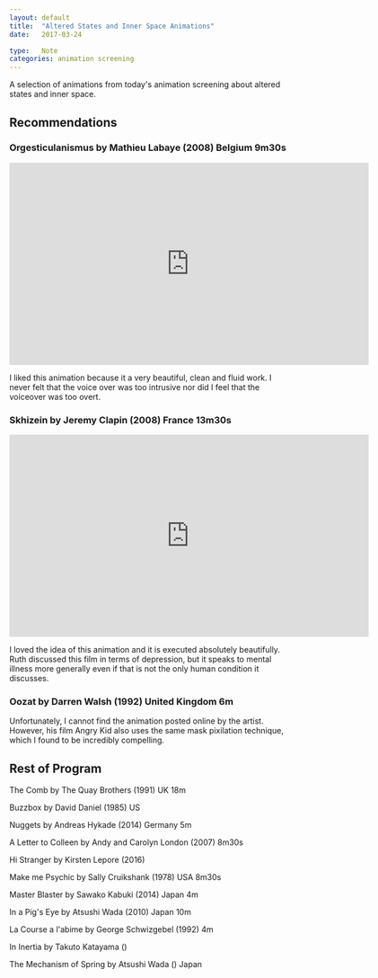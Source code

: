 ```yaml
---
layout: default
title:  "Altered States and Inner Space Animations"
date:   2017-03-24

type:   Note
categories: animation screening
---
```

A selection of animations from today's animation screening about altered states and inner space.

## Recommendations

### Orgesticulanismus by Mathieu Labaye (2008) Belgium 9m30s

<iframe src="https://player.vimeo.com/video/76129556" width="640" height="360" frameborder="0" webkitallowfullscreen mozallowfullscreen allowfullscreen></iframe>

I liked this animation because it a very beautiful, clean and fluid work. I never felt that the voice over was too intrusive nor did I feel that the voiceover was too overt. 

### Skhizein by Jeremy Clapin (2008) France 13m30s

<iframe src="https://player.vimeo.com/video/36824575" width="640" height="360" frameborder="0" webkitallowfullscreen mozallowfullscreen allowfullscreen></iframe>

I loved the idea of this animation and it is executed absolutely beautifully. Ruth discussed this film in terms of depression, but it speaks to mental illness more generally even if that is not the only human condition it discusses.

### Oozat by Darren Walsh (1992) United Kingdom 6m

Unfortunately, I cannot find the animation posted online by the artist. However, his film Angry Kid also uses the same mask pixilation technique, which I found to be incredibly compelling. 

## Rest of Program

The Comb by The Quay Brothers (1991) UK 18m

Buzzbox by David Daniel (1985) US

Nuggets by Andreas Hykade (2014) Germany 5m

A Letter to Colleen by Andy and Carolyn London (2007) 8m30s

Hi Stranger by Kirsten Lepore (2016)

Make me Psychic by Sally Cruikshank (1978) USA 8m30s

Master Blaster by Sawako Kabuki (2014) Japan 4m

In a Pig's Eye by Atsushi Wada (2010) Japan 10m

La Course a l'abime by George Schwizgebel (1992) 4m

In Inertia by Takuto Katayama ()

The Mechanism of Spring by Atsushi Wada () Japan